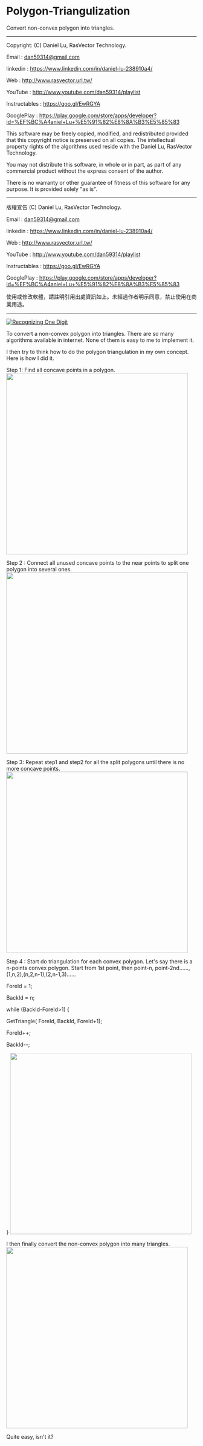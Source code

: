 # Polygon-Triangulization
Convert non-convex polygon into triangles.

  ---------------------------------------------------------------------------------

  Copyright: (C) Daniel Lu, RasVector Technology.

  Email : dan59314@gmail.com
  
  linkedin : https://www.linkedin.com/in/daniel-lu-238910a4/
  
  Web :     http://www.rasvector.url.tw/
  
  YouTube : http://www.youtube.com/dan59314/playlist
  
  Instructables : https://goo.gl/EwRGYA
  
  
  GooglePlay : https://play.google.com/store/apps/developer?id=%EF%BC%A4aniel+Lu+%E5%91%82%E8%8A%B3%E5%85%83
  
  

  This software may be freely copied, modified, and redistributed
  provided that this copyright notice is preserved on all copies.
  The intellectual property rights of the algorithms used reside
  with the Daniel Lu, RasVector Technology.

  You may not distribute this software, in whole or in part, as
  part of any commercial product without the express consent of
  the author.

  There is no warranty or other guarantee of fitness of this
  software for any purpose. It is provided solely "as is".

  ---------------------------------------------------------------------------------
  版權宣告  (C) Daniel Lu, RasVector Technology.

  Email : dan59314@gmail.com
  
  linkedin : https://www.linkedin.com/in/daniel-lu-238910a4/
  
  Web :     http://www.rasvector.url.tw/
  
  YouTube : http://www.youtube.com/dan59314/playlist
  
  Instructables : https://goo.gl/EwRGYA
  
  
  GooglePlay : https://play.google.com/store/apps/developer?id=%EF%BC%A4aniel+Lu+%E5%91%82%E8%8A%B3%E5%85%83



  使用或修改軟體，請註明引用出處資訊如上。未經過作者明示同意，禁止使用在商業用途。
  
  
---------------------------------------------------------------------------------


[![Recognizing One Digit](https://github.com/dan59314/Polygon-Triangulization/Plg06.PNG)](https://www.youtube.com/watch?v=CaX3jKzSdfU&index=14&list=PLZG_AEGYW1gKbWlpKQV2EYN9Uh5K9MXQg?t=0s "Concave to convex polygons") 


To convert a non-convex polygon into triangles. There are so many algorithms available in internet.  None of them is easy to me to implement it.


I then try to think how to do the polygon triangulation in my own concept. Here is how I did it.

Step 1: Find all concave points in a polygon.
<img src="https://github.com/dan59314/Polygon-Triangulization/Plg02.png" width="480">


Step 2 : Connect all unused concave points to the near points to split one polygon into several ones.
<img src="https://github.com/dan59314/Polygon-Triangulization/Plg03.png" width="480">


Step 3: Repeat step1 and step2 for all the split polygons until there is no more concave points.
<img src="https://github.com/dan59314/Polygon-Triangulization/Plg04.png" width="480">


Step 4 : Start do triangulation for each convex polygon. Let's say there is a n-points convex polygon. Start from 1st point, then point-n, point-2nd......,  (1,n,2),(n,2,n-1),(2,n-1,3)......

ForeId = 1;

BackId = n;

while (BackId-ForeId>1) {

  GetTriangle( ForeId, BackId, ForeId+1);

  ForeId++;

  BackId--;

}
<img src="https://github.com/dan59314/Polygon-Triangulization/Plg05.png" width="480">


I then finally convert the non-convex polygon into many triangles.
<img src="https://github.com/dan59314/Polygon-Triangulization/Plg06.png" width="480">


Quite easy, isn't it?
